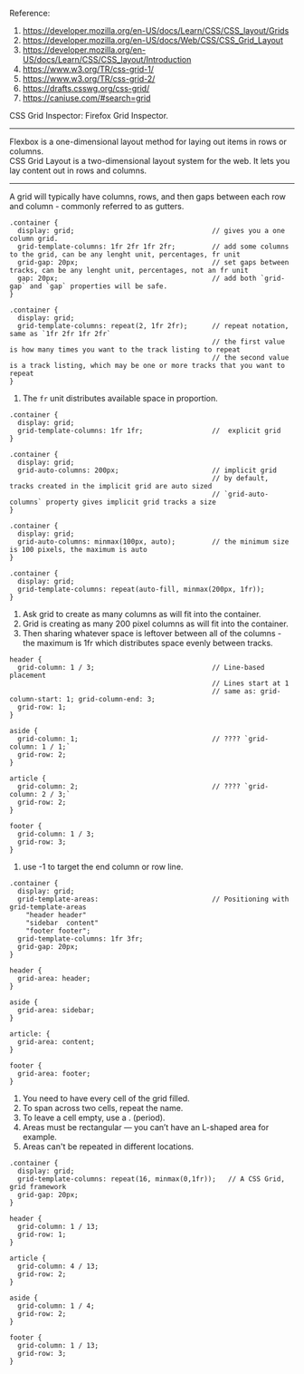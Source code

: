 Reference:
1. https://developer.mozilla.org/en-US/docs/Learn/CSS/CSS_layout/Grids
2. https://developer.mozilla.org/en-US/docs/Web/CSS/CSS_Grid_Layout
3. https://developer.mozilla.org/en-US/docs/Learn/CSS/CSS_layout/Introduction
4. https://www.w3.org/TR/css-grid-1/
5. https://www.w3.org/TR/css-grid-2/
6. https://drafts.csswg.org/css-grid/
7. https://caniuse.com/#search=grid

CSS Grid Inspector: Firefox Grid Inspector.

---

Flexbox is a one-dimensional layout method for laying out items in rows or columns.  
CSS Grid Layout is a two-dimensional layout system for the web. It lets you lay content out in rows and columns.

---

A grid will typically have columns, rows, and then gaps between each row and column - commonly referred to as gutters.


```
.container {
  display: grid;                                  // gives you a one column grid.
  grid-template-columns: 1fr 2fr 1fr 2fr;         // add some columns to the grid, can be any lenght unit, percentages, fr unit
  grid-gap: 20px;                                 // set gaps between tracks, can be any lenght unit, percentages, not an fr unit
  gap: 20px;                                      // add both `grid-gap` and `gap` properties will be safe.
}

.container {
  display: grid;
  grid-template-columns: repeat(2, 1fr 2fr);      // repeat notation, same as `1fr 2fr 1fr 2fr`
                                                  // the first value is how many times you want to the track listing to repeat
                                                  // the second value is a track listing, which may be one or more tracks that you want to repeat
}
```

1. The `fr` unit distributes available space in proportion.


```
.container {
  display: grid;
  grid-template-columns: 1fr 1fr;                 //  explicit grid
}

.container {
  display: grid;
  grid-auto-columns: 200px;                       // implicit grid
                                                  // by default, tracks created in the implicit grid are auto sized 
                                                  // `grid-auto-columns` property gives implicit grid tracks a size
}

.container {
  display: grid;
  grid-auto-columns: minmax(100px, auto);         // the minimum size is 100 pixels, the maximum is auto
}
```

```
.container {
  display: grid;
  grid-template-columns: repeat(auto-fill, minmax(200px, 1fr));
}
```
1. Ask grid to create as many columns as will fit into the container.
2. Grid is creating as many 200 pixel columns as will fit into the container.
3. Then sharing whatever space is leftover between all of the columns - the maximum is 1fr which distributes space evenly between tracks.

```
header {
  grid-column: 1 / 3;                             // Line-based placement
                                                  // Lines start at 1
                                                  // same as: grid-column-start: 1; grid-column-end: 3;
  grid-row: 1;
}

aside {
  grid-column: 1;                                 // ???? `grid-column: 1 / 1;`
  grid-row: 2;
}

article {
  grid-column: 2;                                 // ???? `grid-column: 2 / 3;`
  grid-row: 2;
}

footer {
  grid-column: 1 / 3;
  grid-row: 3;
}
```
1. use -1 to target the end column or row line.

```
.container {
  display: grid;
  grid-template-areas:                            // Positioning with grid-template-areas
    "header header"
    "sidebar  content"
    "footer footer";
  grid-template-columns: 1fr 3fr;
  grid-gap: 20px;
}

header {
  grid-area: header;
}

aside {
  grid-area: sidebar;
}

article: {
  grid-area: content;
}

footer {
  grid-area: footer;
}
```
1. You need to have every cell of the grid filled.
2. To span across two cells, repeat the name.
3. To leave a cell empty, use a . (period).
4. Areas must be rectangular — you can’t have an L-shaped area for example.
5. Areas can't be repeated in different locations.

```
.container {
  display: grid;
  grid-template-columns: repeat(16, minmax(0,1fr));   // A CSS Grid, grid framework
  grid-gap: 20px;
}

header {
  grid-column: 1 / 13;
  grid-row: 1;
}

article {
  grid-column: 4 / 13;
  grid-row: 2;
}

aside {
  grid-column: 1 / 4;
  grid-row: 2;
}

footer {
  grid-column: 1 / 13;
  grid-row: 3;
}
```
